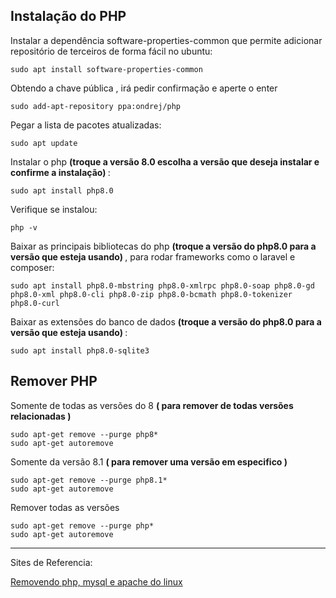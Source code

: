 ## Instalação do PHP

Instalar a dependência software-properties-common que permite adicionar repositório de terceiros de forma fácil no ubuntu:
~~~
sudo apt install software-properties-common
~~~

Obtendo a chave pública , irá pedir confirmação e aperte o enter
~~~
sudo add-apt-repository ppa:ondrej/php
~~~

Pegar a lista de pacotes atualizadas:
~~~
sudo apt update
~~~

Instalar o php <b> (troque a versão 8.0 escolha a versão que deseja instalar e confirme a instalação) </b> :
~~~
sudo apt install php8.0
~~~

Verifique se instalou:
~~~
php -v
~~~

Baixar as principais bibliotecas do php <b> (troque a versão do php8.0 para a versão que esteja usando) </b> , para rodar frameworks como o laravel e composer:
~~~
sudo apt install php8.0-mbstring php8.0-xmlrpc php8.0-soap php8.0-gd php8.0-xml php8.0-cli php8.0-zip php8.0-bcmath php8.0-tokenizer php8.0-curl
~~~

Baixar as extensões do banco de dados <b> (troque a versão do php8.0 para a versão que esteja usando) </b> :
~~~
sudo apt install php8.0-sqlite3
~~~


## Remover PHP

Somente de todas as versões do 8 <b> ( para remover de todas versões relacionadas )</b> 
~~~
sudo apt-get remove --purge php8*
sudo apt-get autoremove
~~~

Somente da versão 8.1 <b> ( para remover uma versão em especifico ) </b>
~~~
sudo apt-get remove --purge php8.1*
sudo apt-get autoremove
~~~

Remover todas as versões
~~~
sudo apt-get remove --purge php*
sudo apt-get autoremove
~~~


---

Sites de Referencia:

[Removendo php, mysql e apache do linux](https://www.fredericomarinho.com/removendo-php-mysql-e-apache-do-linux/)

